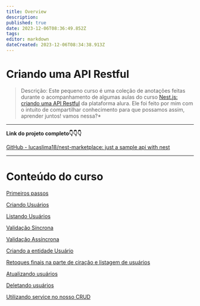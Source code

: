 ```yaml
---
title: Overview
description: 
published: true
date: 2023-12-06T08:36:49.852Z
tags: 
editor: markdown
dateCreated: 2023-12-06T08:34:38.913Z
---
```


# Criando uma API Restful

> Descrição: Este pequeno curso é uma coleção de anotações feitas durante o acompanhamento de algumas aulas do curso [Nest.js: criando uma API Restful](https://cursos.alura.com.br/course/nestjs-criando-api-resftul) da plataforma alura. Ele foi feito por mim com o intuito de compartilhar conhecimento para que possamos assim, aprender juntos! vamos nessa?*
> 

---

**Link do projeto completo👇👇👇**

[GitHub - lucaslima18/nest-marketplace: just a sample api with nest](https://github.com/lucaslima18/nest-marketplace/tree/main)

---

# Conteúdo do curso

[Primeiros passos](https://www.notion.so/Primeiros-passos-87731ae06d924a34aa65e47e6b9e0fee?pvs=21)

[Criando Usuários](https://www.notion.so/Criando-Usu-rios-2f6b5807987e46699c20947b434e6730?pvs=21)

[Listando Usuários](https://www.notion.so/Listando-Usu-rios-788c349fa5754c059f339177f0021cc5?pvs=21)

[Validação Síncrona](https://www.notion.so/Valida-o-S-ncrona-03c3461dc6f6418b88cdffa816019a1c?pvs=21)

[Validação Assíncrona](https://www.notion.so/Valida-o-Ass-ncrona-2b066af9014d44fbb7a762abe197f3a3?pvs=21)

[Criando a entidade Usuário](https://www.notion.so/Criando-a-entidade-Usu-rio-1bb0d73a0d5d4bae990e525471b20289?pvs=21)

[Retoques finais na parte de ciração e listagem de usuários](https://www.notion.so/Retoques-finais-na-parte-de-cira-o-e-listagem-de-usu-rios-2df0f1460882485dbfcd26693352609c?pvs=21)

[Atualizando usuários](https://www.notion.so/Atualizando-usu-rios-458d50639a5644faaf0f5f53c02fd926?pvs=21)

[Deletando usuários](https://www.notion.so/Deletando-usu-rios-94856a021463406facc52c37112b40a5?pvs=21)

[Utilizando service no nosso CRUD](https://www.notion.so/Utilizando-service-no-nosso-CRUD-34a98d64e3164181a30160d97834b4a3?pvs=21)